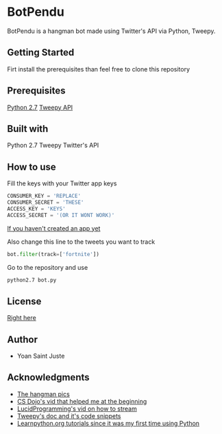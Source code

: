# BotPendu

BotPendu is a hangman bot made using Twitter's API via Python, Tweepy.

## Getting Started
Firt install the prerequisites than feel free to clone this repository

## Prerequisites

[Python 2.7](https://www.python.org/downloads/)
[Tweepy API](http://docs.tweepy.org/en/3.7.0/install.html)

## Built with
Python 2.7
Tweepy
Twitter's API
## How to use

Fill the keys with your Twitter app keys
```python
CONSUMER_KEY = 'REPLACE'
CONSUMER_SECRET = 'THESE'
ACCESS_KEY = 'KEYS'
ACCESS_SECRET = '(OR IT WONT WORK)'
```
[If you haven't created an app yet](https://developer.twitter.com/)

Also change this line to the tweets you want to track
```python
bot.filter(track=['fortnite'])
```
Go to the repository and use
```bash
python2.7 bot.py
```
## License
[Right here](https://github.com/yoansj/BotPendu/blob/master/LICENSE)

## Author
* Yoan Saint Juste

## Acknowledgments
* [The hangman pics](https://gist.github.com/chrishorton/8510732aa9a80a03c829b09f12e20d9c)
* [CS Dojo's vid that helped me at the beginning](https://www.youtube.com/watch?v=W0wWwglE1Vc&feature=youtu.be)
* [LucidProgramming's vid on how to stream](https://www.youtube.com/watch?v=wlnx-7cm4Gg&feature=youtu.be)
* [Tweepy's doc and it's code snippets](http://docs.tweepy.org/en/latest/getting_started.html)
* [Learnpython.org tutorials since it was my first time using Python](https://www.learnpython.org)
